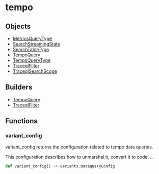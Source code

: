 # <span class="badge package-variant-dataquery"></span> tempo

## Objects

 * <span class="badge object-type-enum"></span> [MetricsQueryType](./object-MetricsQueryType.md)
 * <span class="badge object-type-enum"></span> [SearchStreamingState](./object-SearchStreamingState.md)
 * <span class="badge object-type-enum"></span> [SearchTableType](./object-SearchTableType.md)
 * <span class="badge object-type-class"></span> [TempoQuery](./object-TempoQuery.md)
 * <span class="badge object-type-enum"></span> [TempoQueryType](./object-TempoQueryType.md)
 * <span class="badge object-type-class"></span> [TraceqlFilter](./object-TraceqlFilter.md)
 * <span class="badge object-type-enum"></span> [TraceqlSearchScope](./object-TraceqlSearchScope.md)
## Builders

 * <span class="badge builder"></span> [TempoQuery](./builder-TempoQuery.md)
 * <span class="badge builder"></span> [TraceqlFilter](./builder-TraceqlFilter.md)
## Functions

### <span class="badge function"></span> variant_config

variant_config returns the configuration related to tempo data queries.

This configuration describes how to unmarshal it, convert it to code, …

```python
def variant_config() -> variants.DataqueryConfig
```

